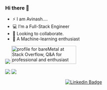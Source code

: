 <!-- <img src="https://github.com/CodeChari/CodeChari/blob/master/banner_1.gif"> -->

### Hi there 👋


<!--
**CodeChari/CodeChari** is a ✨ _special_ ✨ repository because its `README.md` (this file) appears on your GitHub profile.
-->

- ⚡ I am Avinash....
- 💻  I’m a Full-Stack Engineer
- 👯  Looking to collaborate.
- 🔭  A Machine-learning enthusiast
  
![](./stackoverflow.svg)
<a href="https://stackoverflow.com/users/7338187/baremetal"><img src="https://stackoverflow.com/users/flair/7338187.png" width="208" height="58" alt="profile for bareMetal at Stack Overflow, Q&amp;A for professional and enthusiast programmers" title="profile for bareMetal at Stack Overflow, Q&amp;A for professional and enthusiast programmers"></a>

  <img src = "https://github-readme-stats.vercel.app/api?username=avinasx&show_icons=true&theme=radical&line_height=27">
  <img src = "https://github-readme-stats.vercel.app/api/top-langs/?username=avinasx&hide=css,html&theme=tokyonight">


  
<div align="center">
<!--
[![Twitter Badge](https://img.shields.io/badge/-@nklmarch17-1ca0f1?style=flat-square&labelColor=1ca0f1&logo=twitter&logoColor=white&link=https://twitter.com/Avinymous)](https://twitter.com/nklmarch17) 
-->

[![Linkedin Badge](https://img.shields.io/badge/-avinash-blue?style=flat-square&logo=Linkedin&logoColor=white&link=https://www.linkedin.com/in/avinash-kumar-shudhanshu-3aa13327/)](https://www.linkedin.com/in/avinash-kumar-shudhanshu-3aa13327/)
<!--
[![Medium Badge](https://img.shields.io/badge/-@nerdynikhil-03a57a?style=flat-square&labelColor=000000&logo=Medium&link=https://medium.com/@nerdynikhil/)](https://medium.com/@nerdynikhil)
-->

</div>




